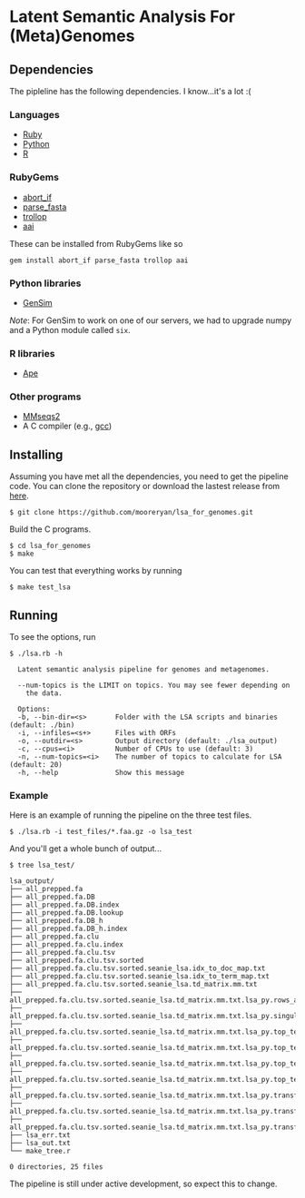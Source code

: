 # Latent Semantic Analysis For (Meta)Genomes

## Dependencies

The pipleline has the following dependencies. I know...it's a lot :(

### Languages

- [Ruby](https://www.ruby-lang.org/es/)
- [Python](https://www.python.org/)
- [R](https://www.r-project.org/)

### RubyGems

- [abort_if](https://rubygems.org/gems/abort_if)
- [parse_fasta](https://rubygems.org/gems/parse_fasta)
- [trollop](https://rubygems.org/gems/trollop)
- [aai](https://rubygems.org/gems/aai)

These can be installed from RubyGems like so

```
gem install abort_if parse_fasta trollop aai
```

### Python libraries

- [GenSim](https://radimrehurek.com/gensim/)

*Note*: For GenSim to work on one of our servers, we had to upgrade numpy and a Python module called `six`.

### R libraries

- [Ape](https://cran.r-project.org/web/packages/ape/index.html)

### Other programs

- [MMseqs2](https://github.com/soedinglab/MMseqs2)
- A C compiler (e.g., [gcc](https://gcc.gnu.org/))

## Installing

Assuming you have met all the dependencies, you need to get the pipeline code. You can clone the repository or download the lastest release from [here](https://github.com/mooreryan/lsa_for_genomes/releases).

```
$ git clone https://github.com/mooreryan/lsa_for_genomes.git
```

Build the C programs.

```
$ cd lsa_for_genomes
$ make
```

You can test that everything works by running

```
$ make test_lsa
```

## Running

To see the options, run

```
$ ./lsa.rb -h

  Latent semantic analysis pipeline for genomes and metagenomes.

  --num-topics is the LIMIT on topics. You may see fewer depending on
    the data.

  Options:
  -b, --bin-dir=<s>       Folder with the LSA scripts and binaries (default: ./bin)
  -i, --infiles=<s+>      Files with ORFs
  -o, --outdir=<s>        Output directory (default: ./lsa_output)
  -c, --cpus=<i>          Number of CPUs to use (default: 3)
  -n, --num-topics=<i>    The number of topics to calculate for LSA (default: 20)
  -h, --help              Show this message
```

### Example

Here is an example of running the pipeline on the three test files.

```
$ ./lsa.rb -i test_files/*.faa.gz -o lsa_test
```

And you'll get a whole bunch of output...

```
$ tree lsa_test/

lsa_output/
├── all_prepped.fa
├── all_prepped.fa.DB
├── all_prepped.fa.DB.index
├── all_prepped.fa.DB.lookup
├── all_prepped.fa.DB_h
├── all_prepped.fa.DB_h.index
├── all_prepped.fa.clu
├── all_prepped.fa.clu.index
├── all_prepped.fa.clu.tsv
├── all_prepped.fa.clu.tsv.sorted
├── all_prepped.fa.clu.tsv.sorted.seanie_lsa.idx_to_doc_map.txt
├── all_prepped.fa.clu.tsv.sorted.seanie_lsa.idx_to_term_map.txt
├── all_prepped.fa.clu.tsv.sorted.seanie_lsa.td_matrix.mm.txt
├── all_prepped.fa.clu.tsv.sorted.seanie_lsa.td_matrix.mm.txt.lsa_py.rows_are_terms.txt
├── all_prepped.fa.clu.tsv.sorted.seanie_lsa.td_matrix.mm.txt.lsa_py.singular_values.txt
├── all_prepped.fa.clu.tsv.sorted.seanie_lsa.td_matrix.mm.txt.lsa_py.top_terms.txt
├── all_prepped.fa.clu.tsv.sorted.seanie_lsa.td_matrix.mm.txt.lsa_py.top_terms.txt.ids.txt.topic_1_seqs.fa
├── all_prepped.fa.clu.tsv.sorted.seanie_lsa.td_matrix.mm.txt.lsa_py.top_terms.txt.ids.txt.topic_2_seqs.fa
├── all_prepped.fa.clu.tsv.sorted.seanie_lsa.td_matrix.mm.txt.lsa_py.top_terms.txt.ids.txt.topic_3_seqs.fa
├── all_prepped.fa.clu.tsv.sorted.seanie_lsa.td_matrix.mm.txt.lsa_py.transformed_doc_dist.txt
├── all_prepped.fa.clu.tsv.sorted.seanie_lsa.td_matrix.mm.txt.lsa_py.transformed_doc_dist.txt.newick.txt
├── all_prepped.fa.clu.tsv.sorted.seanie_lsa.td_matrix.mm.txt.lsa_py.transformed_doc_matrix.txt
├── lsa_err.txt
├── lsa_out.txt
└── make_tree.r

0 directories, 25 files
```

The pipeline is still under active development, so expect this to change.
